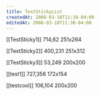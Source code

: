 ```yaml
---
title: TestStickyList
createdAt: 2008-03-18T11:38-04:00
editedAt: 2008-03-18T11:38-04:00
---
```


[[TestSticky1]] 714,62 251x264

[[TestSticky2]] 400,231 251x312

[[TestSticky3]] 53,249 200x200

[[test1]] 727,356 172x154

[[testcool]] 106,104 200x200


